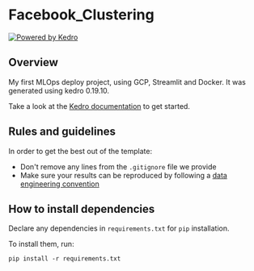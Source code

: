 # Facebook_Clustering

[![Powered by Kedro](https://img.shields.io/badge/powered_by-kedro-ffc900?logo=kedro)](https://kedro.org)

## Overview
My first MLOps deploy project, using GCP, Streamlit and Docker. It was generated using kedro 0.19.10.

Take a look at the [Kedro documentation](https://docs.kedro.org) to get started.

## Rules and guidelines

In order to get the best out of the template:

* Don't remove any lines from the `.gitignore` file we provide
* Make sure your results can be reproduced by following a [data engineering convention](https://docs.kedro.org/en/stable/faq/faq.html#what-is-data-engineering-convention)

## How to install dependencies

Declare any dependencies in `requirements.txt` for `pip` installation.

To install them, run:

```
pip install -r requirements.txt
```
